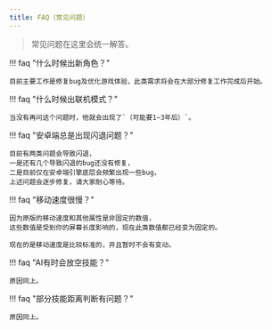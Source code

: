 ```yaml
---
title: FAQ（常见问题）
---
```


> 常见问题在这里会统一解答。

!!! faq "什么时候出新角色？"

    目前主要工作是修复bug及优化游戏体验，此类需求将会在大部分修复工作完成后开始。

!!! faq "什么时候出联机模式？"

    当没有再问这个问题时，他就会出现了`（可能要1~3年后）`。

!!! faq "安卓端总是出现闪退问题？"

    目前有两类问题会导致闪退，
    一是还有几个导致闪退的bug还没有修复，
    二是目前仅在安卓端引擎底层会频繁出现一些bug，
    上述问题会逐步修复，请大家耐心等待。

!!! faq "移动速度很慢？"

    因为原版的移动速度和其他属性是非固定的数值，
    这些数值是受到你的屏幕长度影响的，现在此类数值都已经变为固定的。

    现在的是移动速度是比较标准的，并且暂时不会有变动。

!!! faq "AI有时会放空技能？"

    原因同上。

!!! faq "部分技能距离判断有问题？"

    原因同上。
